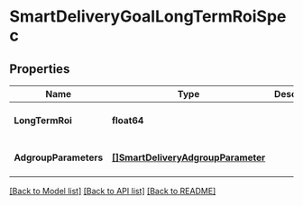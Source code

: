 # SmartDeliveryGoalLongTermRoiSpec

## Properties
Name | Type | Description | Notes
------------ | ------------- | ------------- | -------------
**LongTermRoi** | **float64** |  | [optional] [default to null]
**AdgroupParameters** | [**[]SmartDeliveryAdgroupParameter**](smart_delivery_adgroup_parameter.md) |  | [optional] [default to null]

[[Back to Model list]](../README.md#documentation-for-models) [[Back to API list]](../README.md#documentation-for-api-endpoints) [[Back to README]](../README.md)


